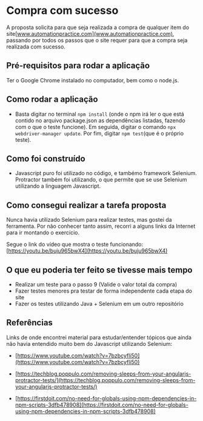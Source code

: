 # Compra com sucesso

A proposta solicita para que seja realizada a compra de qualquer item do site[www.automationpractice.com](www.automationpractice.com), passando por todos os passos que o site requer para que a compra seja realizada com sucesso.

## Pré-requisitos para rodar a aplicação

Ter o Google Chrome instalado no computador, bem como o node.js.

## Como rodar a aplicação

- Basta digitar no terminal `npm install` (onde o npm irá ler o que está contido no arquivo package.json as dependências listadas, fazendo com o que o teste funcione). Em seguida, digitar o comando `npx webdriver-manager update`. Por fim, digitar `npm test`(que é o próprio teste).

## Como foi construído

- Javascript puro foi utilizado no código, e tambémo framework Selenium. Protractor também foi utilizando, o que permite que se use Selenium utilizando a linguagem Javascript. 

## Como consegui realizar a tarefa proposta
Nunca havia utilizado Selenium para realizar testes, mas gostei da ferramenta. Por não conhecer tanto assim, recorri a alguns links da Internet para ir montando o exercício.

Segue o link do vídeo que mostra o teste funcionando: [https://youtu.be/buju965bwX4](https://youtu.be/buju965bwX4)

## O que eu poderia ter feito se tivesse mais tempo
- Realizar um teste para o passo 9 (Valide o valor total da compra)
- Fazer testes menores pra testar de forma independente cada etapa do site 
- Fazer os testes utilizando Java + Selenium em um outro repositório

## Referências
Links de onde encontrei material para estudar/entender tópicos que ainda não havia entendido muito bem do Javascript utilizando Selenium:

* [https://www.youtube.com/watch?v=7bzbcyfli50](https://www.youtube.com/watch?v=7bzbcyfli50)

* [https://techblog.poppulo.com/removing-sleeps-from-your-angularjs-protractor-tests/](https://techblog.poppulo.com/removing-sleeps-from-your-angularjs-protractor-tests/)

* [https://firstdoit.com/no-need-for-globals-using-npm-dependencies-in-npm-scripts-3dfb478908](https://firstdoit.com/no-need-for-globals-using-npm-dependencies-in-npm-scripts-3dfb478908)
